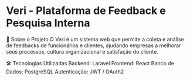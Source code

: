 # Veri - Plataforma de Feedback e Pesquisa Interna
📌 Sobre o Projeto
O Veri é um sistema web que permite a coleta e análise de feedbacks de funcionários e clientes, ajudando empresas a melhorar seus processos, cultura organizacional e satisfação do cliente.

🛠️ Tecnologias Utilizadas
Backend: Laravel 
Frontend: React
Banco de Dados: PostgreSQL
Autenticação: JWT / OAuth2